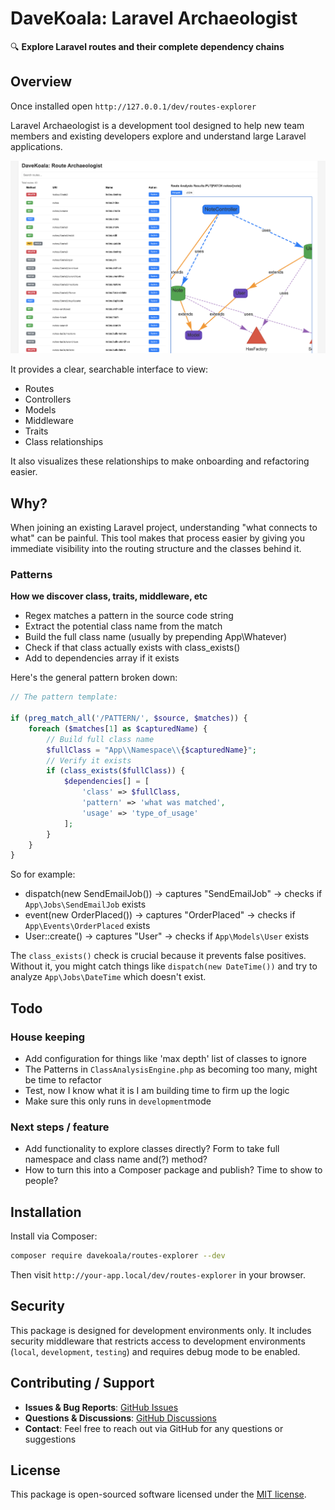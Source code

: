 # DaveKoala: Laravel Archaeologist

🔍 **Explore Laravel routes and their complete dependency chains**

## Overview

Once installed open `http://127.0.0.1/dev/routes-explorer`

Laravel Archaeologist is a development tool designed to help new team members and existing developers explore and understand large Laravel applications.

![Screen shot of routes and graph](<resources/views/images/Screenshot 2025-07-16 at 10.17.29.png>)

It provides a clear, searchable interface to view:

-   Routes
-   Controllers
-   Models
-   Middleware
-   Traits
-   Class relationships

It also visualizes these relationships to make onboarding and refactoring easier.

## Why?

When joining an existing Laravel project, understanding "what connects to what" can be painful.
This tool makes that process easier by giving you immediate visibility into the routing structure and the classes behind it.

### Patterns

**How we discover class, traits, middleware, etc**

-   Regex matches a pattern in the source code string
-   Extract the potential class name from the match
-   Build the full class name (usually by prepending App\Whatever\)
-   Check if that class actually exists with class_exists()
-   Add to dependencies array if it exists

Here's the general pattern broken down:

```php
// The pattern template:

if (preg_match_all('/PATTERN/', $source, $matches)) {
    foreach ($matches[1] as $capturedName) {
        // Build full class name
        $fullClass = "App\\Namespace\\{$capturedName}";
        // Verify it exists
        if (class_exists($fullClass)) {
            $dependencies[] = [
                'class' => $fullClass,
                'pattern' => 'what was matched',
                'usage' => 'type_of_usage'
            ];
        }
    }
}
```

So for example:

-   dispatch(new SendEmailJob()) → captures "SendEmailJob" → checks if `App\Jobs\SendEmailJob` exists
-   event(new OrderPlaced()) → captures "OrderPlaced" → checks if `App\Events\OrderPlaced` exists
-   User::create() → captures "User" → checks if `App\Models\User` exists

The `class_exists()` check is crucial because it prevents false positives. Without it, you might catch things like `dispatch(new DateTime())` and try to analyze `App\Jobs\DateTime` which doesn't exist.

## Todo

### House keeping

-   Add configuration for things like 'max depth' list of classes to ignore
-   The Patterns in `ClassAnalysisEngine.php` as becoming too many, might be time to refactor
-   Test, now I know what it is I am building time to firm up the logic
-   Make sure this only runs in `development`mode

### Next steps / feature

-   Add functionality to explore classes directly? Form to take full namespace and class name and(?) method?
-   How to turn this into a Composer package and publish? Time to show to people?

## Installation

Install via Composer:

```bash
composer require davekoala/routes-explorer --dev
```

Then visit `http://your-app.local/dev/routes-explorer` in your browser.

## Security

This package is designed for development environments only. It includes security middleware that restricts access to development environments (`local`, `development`, `testing`) and requires debug mode to be enabled.

## Contributing / Support

- **Issues & Bug Reports**: [GitHub Issues](https://github.com/davidclare/davekoala-routes-explorer/issues)
- **Questions & Discussions**: [GitHub Discussions](https://github.com/davidclare/davekoala-routes-explorer/discussions)
- **Contact**: Feel free to reach out via GitHub for any questions or suggestions

## License

This package is open-sourced software licensed under the [MIT license](LICENSE).
